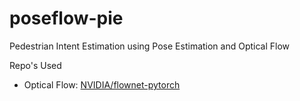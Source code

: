 # poseflow-pie
Pedestrian Intent Estimation using Pose Estimation and Optical Flow

Repo's Used
- Optical Flow: <a href="https://github.com/NVIDIA/flownet2-pytorch">NVIDIA/flownet-pytorch</a>
